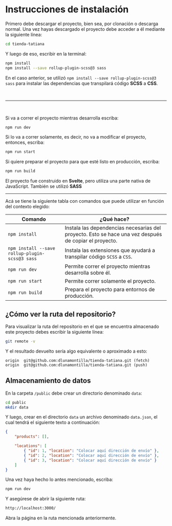 # Instrucciones de instalación

Primero debe descargar el proyecto, bien sea, por clonación o descarga normal. Una vez hayas descargado el proyecto debe acceder a él mediante la siguiente línea:

```bash
cd tienda-tatiana
```

Y luego de eso, escribir en la terminal:

```bash
npm install
npm install --save rollup-plugin-scss@3 sass
```

En el caso anterior, se utilizó `npm install --save rollup-plugin-scss@3 sass` para instalar las dependencias que transpilará código **SCSS** a **CSS**.

<br />

---

<br />

Si va a correr el proyecto mientras desarrolla escriba:

```bash
npm run dev
```

Si lo va a correr solamente, es decir, no va a modificar el proyecto, entonces, escriba:

```bash
npm run start
```

Si quiere preparar el proyecto para que esté listo en producción, escriba:

```bash
npm run build
```

El proyecto fue construido en **Svelte**, pero utiliza una parte nativa de JavaScript. También se utilizó **SASS**

---

Acá se tiene la siguiente tabla con comandos que puede utilizar en función del contexto elegido:

| **Comando**                                    | **¿Qué hace?**                                                                                        |
| ---------------------------------------------- | ----------------------------------------------------------------------------------------------------- |
| `npm install`                                  | Instala las dependencias necesarias del proyecto. Esto se hace una vez después de copiar el proyecto. |
| `npm install --save rollup-plugin-scss@3 sass` | Instala las extensiones que ayudará a transpilar código `SCSS` a `CSS`.                               |
| `npm run dev`                                  | Permite correr el proyecto mientras desarrolla sobre él.                                              |
| `npm run start`                                | Permite correr solamente el proyecto.                                                                 |
| `npm run build`                                | Prepara el proyecto para entornos de producción.                                                      |

## ¿Cómo ver la ruta del repositorio?

Para visualizar la ruta del repositorio en el que se encuentra almacenado este proyecto debes escribir la siguiente línea:

```bash
git remote -v
```

Y el resultado devuelto sería algo equivalente o aproximado a esto:

```ǹone
origin  git@github.com:dlunamontilla/tienda-tatiana.git (fetch)
origin  git@github.com:dlunamontilla/tienda-tatiana.git (push)
```

## Almacenamiento de datos

En la carpeta `/public` debe crear un directorio denominado `data`:

```bash
cd public
mkdir data
```

Y luego, crear en el directorio `data` un archivo denominado `data.json`, el cual tendrá el siguiente texto a continuación:

```json
{
    "products": [],

    "locations": [
        { "id": 1, "location": "Colocar aquí dirección de envío" },
        { "id": 2, "location": "Colocar aquí dirección de envío" },
        { "id": 3, "location": "Colocar aquí dirección de envío" }
    ]
}
```

Una vez haya hecho lo antes mencionado, escriba:

```bash
npm run dev
```

Y asegúrese de abrir la siguiente ruta:

```bash
http://localhost:3000/
```

Abra la página en la ruta mencionada anteriormente.
